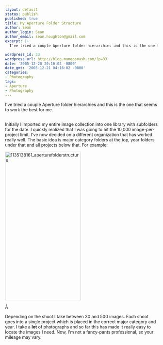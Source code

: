 ```yaml
---
layout: default
status: publish
published: true
title: My Aperture Folder Structure
author: Sean
author_login: Sean
author_email: sean.houghton@gmail.com
excerpt: |+
  I've tried a couple Aperture folder hierarchies and this is the one that seems to work the best for me.

wordpress_id: 33
wordpress_url: http://blog.mungosmash.com/?p=33
date: '2005-12-20 20:16:02 -0800'
date_gmt: '2005-12-21 04:16:02 -0800'
categories:
- Photography
tags:
- Aperture
- Photography
---
```

<p>I've tried a couple Aperture folder hierarchies and this is the one that seems to work the best for me.</p>
<p><a id="more"></a><a id="more-33"></a><br />
Initially I imported my entire image collection into one library with subfolders for the date.  I quickly realized that I was going to hit the 10,000 image-per-project limit.  I've now decided on a different organization that has worked really well.  The basic idea is major category folders at the top, year folders under that and all projects below that.  For example:</p>
<p><img class="aligncenter size-full wp-image-268" title="1135138161_aperturefolderstructure" src="{{site.url_root}}/assets/data/wp/wp/2009/01/1135138161_aperturefolderstructure.jpg" alt="1135138161_aperturefolderstructure" width="250" height="489" /></p>
<p>&Acirc;&nbsp;</p>
<p>Depending on the shoot I take between 30 and 500 images.  Each shoot goes into a single project which is placed in the correct major category and year.  I take a <strong>lot</strong> of photographs and so far this has made it really easy to locate the images I need.  Now, I'm not a fancy-pants professional, so your mileage may vary.</p>
